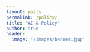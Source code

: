 ```yaml
---
layout: posts
permalink: /policy/
title: "AI & Policy"
author: true
header:
  image: "/images/banner.jpg"
---
```

